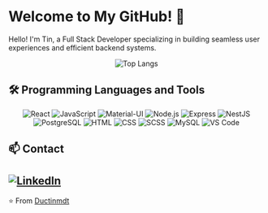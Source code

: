 # Welcome to My GitHub! 🚀
Hello! I'm Tin, a Full Stack Developer specializing in building seamless user experiences and efficient backend systems.



<div align="center">

![Top Langs](https://github-readme-stats.vercel.app/api/top-langs/?username=ductinmdt&layout=compact&theme=default&bg_color=ffffff&border_color=e1e4e8)

</div>


## 🛠️ Programming Languages and Tools

<div align="center">
  
![React](https://skillicons.dev/icons?i=react)
![JavaScript](https://skillicons.dev/icons?i=js)
![Material-UI](https://skillicons.dev/icons?i=materialui)
![Node.js](https://skillicons.dev/icons?i=nodejs)
![Express](https://skillicons.dev/icons?i=express)
![NestJS](https://skillicons.dev/icons?i=nestjs)
![PostgreSQL](https://skillicons.dev/icons?i=postgres)
![HTML](https://skillicons.dev/icons?i=html)
![CSS](https://skillicons.dev/icons?i=css)
![SCSS](https://skillicons.dev/icons?i=sass)
![MySQL](https://skillicons.dev/icons?i=mysql)
![VS Code](https://skillicons.dev/icons?i=vscode)

</div>

## 📫 Contact
[![LinkedIn](https://skillicons.dev/icons?i=linkedin)](https://www.linkedin.com/in/ductinmdt/)
---

⭐️ From [Ductinmdt](https://github.com/ductinmdt)
